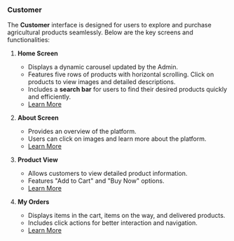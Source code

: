 ### Customer  
The **Customer** interface is designed for users to explore and purchase agricultural products seamlessly. Below are the key screens and functionalities:

1. **Home Screen**  
   - Displays a dynamic carousel updated by the Admin.  
   - Features five rows of products with horizontal scrolling. Click on products to view images and detailed descriptions.  
   - Includes a **search bar** for users to find their desired products quickly and efficiently.  
   - [Learn More](../readme/customer/home.md)

2. **About Screen**  
   - Provides an overview of the platform.  
   - Users can click on images and learn more about the platform.  
   - [Learn More](../readme/customer/about.md)

3. **Product View**  
   - Allows customers to view detailed product information.  
   - Features "Add to Cart" and "Buy Now" options.  
   - [Learn More](../readme/customer/product.md)

4. **My Orders**  
   - Displays items in the cart, items on the way, and delivered products.  
   - Includes click actions for better interaction and navigation.  
   - [Learn More](../readme/customer/orders.md)
